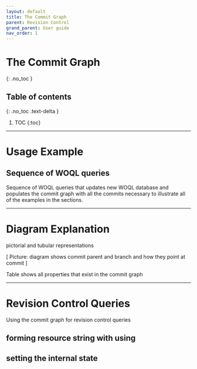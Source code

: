 ```yaml
---
layout: default
title: The Commit Graph
parent: Revision Control
grand_parent: User guide
nav_order: 1
---
```


# The Commit Graph
{: .no_toc }

## Table of contents
{: .no_toc .text-delta }

1. TOC
{:toc}

---

# Usage Example

## Sequence of WOQL queries

Sequence of WOQL queries that updates new WOQL database and populates the commit graph with all the commits necessary to illustrate all of the examples in the sections.

---

# Diagram Explanation

pictorial and tubular representations

[ Picture: diagram shows commit parent and branch and how they point at commit ]

Table shows all properties that exist in the commit graph

---

# Revision Control Queries

Using the commit graph for revision control queries

## forming resource string with using

## setting the internal state
